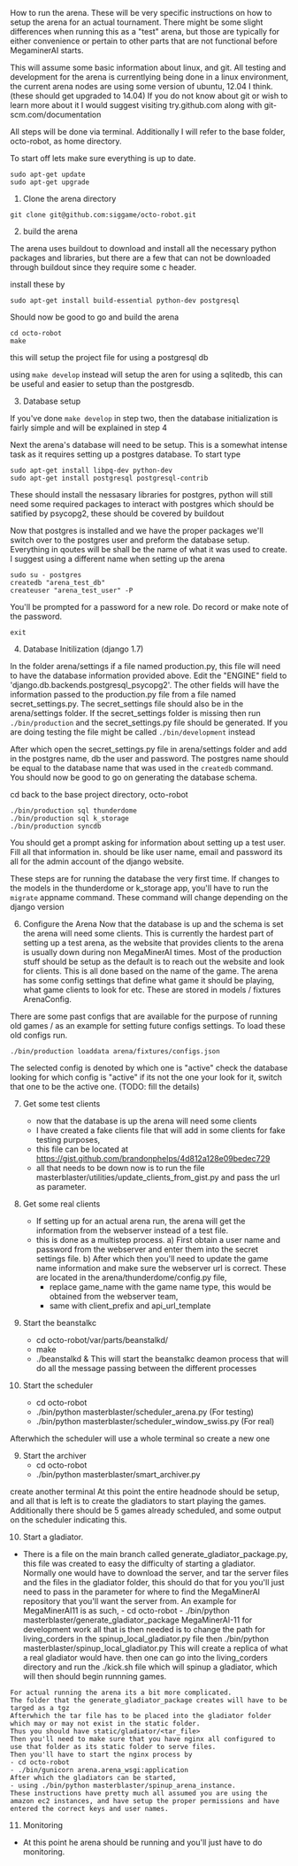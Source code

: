 
How to run the arena.
These will be very specific instructions on how to setup the arena for an actual tournament. There might be some slight differences when running this as a "test" arena, but those are typically for either convenience or pertain to other parts that are not functional before MegaminerAI starts. 

This will assume some basic information about linux, and git. 
All testing and development for the arena is currentlying being done in a linux environment, the current arena nodes are using some version of ubuntu, 12.04 I think. (these should get upgraded to 14.04)
If you do not know about git or wish to learn more about it I would suggest visiting try.github.com along with git-scm.com/documentation

All steps will be done via terminal. Additionally I will refer to the base folder, octo-robot, as home directory.

To start off lets make sure everything is up to date.

```
sudo apt-get update
sudo apt-get upgrade
```

1) Clone the arena directory

```
git clone git@github.com:siggame/octo-robot.git
```

2) build the arena

The arena uses buildout to download and install all the necessary python packages and libraries, but there are a few that can not be downloaded through buildout since they require some c header.

install these by

```
sudo apt-get install build-essential python-dev postgresql
```

Should now be good to go and build the arena

```
cd octo-robot
make
```

this will setup the project file for using a postgresql db

using `make develop` instead will setup the aren for using a sqlitedb, this can be useful and easier to setup than the postgresdb. 


3) Database setup

If you've done `make develop` in step two, then the database initialization is fairly simple and will be explained in step 4


Next the arena's database will need to be setup. This is a somewhat intense task as it requires setting up a postgres database. 
To start type

```
sudo apt-get install libpq-dev python-dev 
sudo apt-get install postgresql postgresql-contrib
```

These should install the nessasary libraries for postgres, python will still need some required packages to interact with postgres which should be satified by psycopg2, these should be covered by buildout

Now that postgres is installed and we have the proper packages we'll switch over to the postgres user and preform the database setup. Everything in qoutes will be shall be the name of what it was used to create. I suggest using a different name when setting up the arena 

```
sudo su - postgres
createdb "arena_test_db"
createuser "arena_test_user" -P
```

You'll be prompted for a password for a new role. Do record or make note of the password.

```
exit
```

4) Database Initilization (django 1.7) 

In the folder arena/settings if a file named production.py, this file will need to have the database information provided above. Edit the "ENGINE" field to 'django.db.backends.postgresql_psycopg2'. The other fields will have the information passed to the production.py file from a file named secret_settings.py. The secret_settings file should also be in the arena/settings folder. If the secret_settings folder is missing then run `./bin/production` and the secret_settings.py file should be generated. If you are doing testing the file might be called `./bin/development` instead

After which open the secret_settings.py file in arena/settings folder and add in the postgres name, db the user and password. The postgres name should be equal to the database name that was used in the `createdb` command. You should now be good to go on generating the database schema.

cd back to the base project directory, octo-robot

```
./bin/production sql thunderdome
./bin/production sql k_storage
./bin/production syncdb
```

You should get a prompt asking for information about setting up a test user.
Fill all that information in.
should be like user name, email and password its all for the admin account of the django website. 

These steps are for running the database the very first time. If changes to the models in the thunderdome or k_storage app, you'll have to run the `migrate` appname command. These command will change depending on the django version



6) Configure the Arena
Now that the database is up and the schema is set the arena will need some clients. This is currently the hardest part of setting up a test arena, as the website that provides clients to the arena is usually down during non MegaMinerAI times. Most of the production stuff should be setup as the default is to reach out the website and look for clients. This is all done based on the name of the game. The arena has some config settings that define what game it should be playing, what game clients to look for etc. These are stored in models / fixtures ArenaConfig.

There are some past configs that are available for the purpose of running old games / as an example for setting future configs settings. To load these old configs run.

```
./bin/production loaddata arena/fixtures/configs.json
```

The selected config is denoted by which one is "active" check the database looking for which config is "active" if its not the one your look for it, switch that one to be the active one. (TODO: fill the details)


7) Get some test clients

   - now that the database is up the arena will need some clients
   - I have created a fake clients file that will add in some clients for fake testing purposes, 
   - this file can be located at https://gist.github.com/brandonphelps/4d812a128e09bedec729
   - all that needs to be down now is to run the file masterblaster/utilities/update_clients_from_gist.py and pass the url as parameter. 
   

8) Get some real clients
   - If setting up for an actual arena run, the arena will get the information from the webserver instead of a test file. 
   - this is done as a multistep process. 
    a) First obtain a user name and password from the webserver and enter them into the secret settings file. 
    b) After which then you'll need to update the game name information and make sure the webserver url is correct. These are located in the arena/thunderdome/config.py file, 
       - replace game_name with the game name type, this would be obtained from the webserver team, 
       - same with client_prefix and api_url_template

9) Start the beanstalkc
   - cd octo-robot/var/parts/beanstalkd/
   - make
   - ./beanstalkd & 
   This will start the beanstalkc deamon process that will do all the message passing between the different processes


8) Start the scheduler 
   - cd octo-robot
   - ./bin/python masterblaster/scheduler_arena.py (For testing)
   - ./bin/python masterblaster/scheduler_window_swiss.py (For real)
   
Afterwhich the scheduler will use a whole terminal so create a new one

9) Start the archiver
   - cd octo-robot
   - ./bin/python masterblaster/smart_archiver.py

create another terminal 
At this point the entire headnode should be setup, and all that is left is to create the gladiators to start playing the games. 
Additionally there should be 5 games already scheduled, and some output on the scheduler indicating this. 

10) Start a gladiator. 
   - There is a file on the main branch called generate_gladiator_package.py, this file was created to easy the difficulty of starting a gladiator. Normally one would have to download the server, and tar the server files and the files in the gladiator folder, this should do that for you you'll just need to pass in the parameter for where to find the MegaMinerAI repository that you'll want the server from. 
    An example for MegaMinerAI11 is as such, 
    - cd octo-robot
    - ./bin/python masterblaster/generate_gladiator_package MegaMinerAI-11
    for development work all that is then needed is to change the path for living_corders in the spinup_local_gladiator.py file
    then ./bin/python masterblaster/spinup_local_gladiator.py
    This will create a replica of what a real gladiator would have. 
    then one can go into the living_corders directory and run the ./kick.sh file which will spinup a gladiator, which will then should begin runnning games. 
    
    For actual running the arena its a bit more complicated. 
    The folder that the generate_gladiator_package creates will have to be targed as a tgz
    Afterwhich the tar file has to be placed into the gladiator folder which may or may not exist in the static folder.
    Thus you should have static/gladiator/<tar_file>
    Then you'll need to make sure that you have nginx all configured to use that folder as its static folder to serve files. 
    Then you'll have to start the nginx process by 
    - cd octo-robot
    - ./bin/gunicorn arena.arena_wsgi:application
    After which the gladiators can be started, 
    - using ./bin/python masterblaster/spinup_arena_instance. 
    These instructions have pretty much all assumed you are using the amazon ec2 instances, and have setup the proper permissions and have entered the correct keys and user names. 


11) Monitoring 
   - At this point he arena should be running and you'll just have to do monitoring. 
